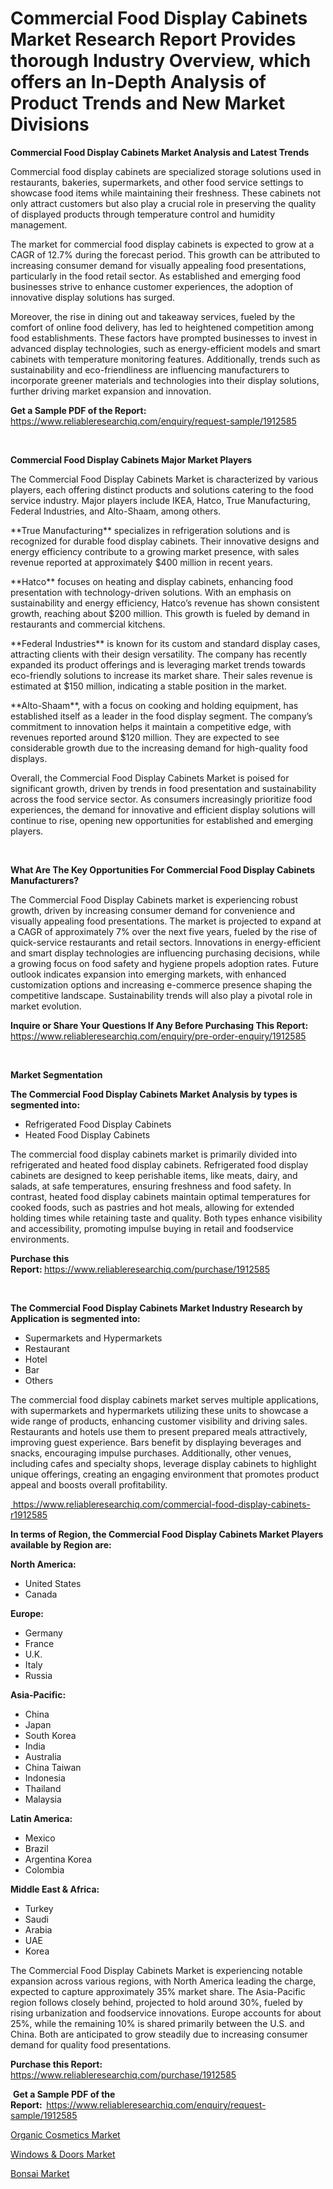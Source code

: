 <p><h1>Commercial Food Display Cabinets Market Research Report Provides thorough Industry Overview, which offers an In-Depth Analysis of Product Trends and New Market Divisions</h1></p><p><strong>Commercial Food Display Cabinets Market Analysis and Latest Trends</strong></p>
<p><p>Commercial food display cabinets are specialized storage solutions used in restaurants, bakeries, supermarkets, and other food service settings to showcase food items while maintaining their freshness. These cabinets not only attract customers but also play a crucial role in preserving the quality of displayed products through temperature control and humidity management.</p><p>The market for commercial food display cabinets is expected to grow at a CAGR of 12.7% during the forecast period. This growth can be attributed to increasing consumer demand for visually appealing food presentations, particularly in the food retail sector. As established and emerging food businesses strive to enhance customer experiences, the adoption of innovative display solutions has surged.</p><p>Moreover, the rise in dining out and takeaway services, fueled by the comfort of online food delivery, has led to heightened competition among food establishments. These factors have prompted businesses to invest in advanced display technologies, such as energy-efficient models and smart cabinets with temperature monitoring features. Additionally, trends such as sustainability and eco-friendliness are influencing manufacturers to incorporate greener materials and technologies into their display solutions, further driving market expansion and innovation.</p></p>
<p><strong>Get a Sample PDF of the Report:&nbsp;</strong> <a href="https://www.reliableresearchiq.com/enquiry/request-sample/1912585?utm_campaign=1144&utm_medium=2&utm_source=Github&utm_content=ia&utm_term=07022025&utm_id=commercial-food-display-cabinets">https://www.reliableresearchiq.com/enquiry/request-sample/1912585</a></p>
<p>&nbsp;</p>
<p><strong>Commercial Food Display Cabinets Major Market Players</strong></p>
<p><p>The Commercial Food Display Cabinets Market is characterized by various players, each offering distinct products and solutions catering to the food service industry. Major players include IKEA, Hatco, True Manufacturing, Federal Industries, and Alto-Shaam, among others.</p><p>**True Manufacturing** specializes in refrigeration solutions and is recognized for durable food display cabinets. Their innovative designs and energy efficiency contribute to a growing market presence, with sales revenue reported at approximately $400 million in recent years.</p><p>**Hatco** focuses on heating and display cabinets, enhancing food presentation with technology-driven solutions. With an emphasis on sustainability and energy efficiency, Hatco’s revenue has shown consistent growth, reaching about $200 million. This growth is fueled by demand in restaurants and commercial kitchens.</p><p>**Federal Industries** is known for its custom and standard display cases, attracting clients with their design versatility. The company has recently expanded its product offerings and is leveraging market trends towards eco-friendly solutions to increase its market share. Their sales revenue is estimated at $150 million, indicating a stable position in the market.</p><p>**Alto-Shaam**, with a focus on cooking and holding equipment, has established itself as a leader in the food display segment. The company’s commitment to innovation helps it maintain a competitive edge, with revenues reported around $120 million. They are expected to see considerable growth due to the increasing demand for high-quality food displays.</p><p>Overall, the Commercial Food Display Cabinets Market is poised for significant growth, driven by trends in food presentation and sustainability across the food service sector. As consumers increasingly prioritize food experiences, the demand for innovative and efficient display solutions will continue to rise, opening new opportunities for established and emerging players.</p></p>
<p>&nbsp;</p>
<p><strong>What Are The Key Opportunities For Commercial Food Display Cabinets Manufacturers?</strong></p>
<p><p>The Commercial Food Display Cabinets market is experiencing robust growth, driven by increasing consumer demand for convenience and visually appealing food presentations. The market is projected to expand at a CAGR of approximately 7% over the next five years, fueled by the rise of quick-service restaurants and retail sectors. Innovations in energy-efficient and smart display technologies are influencing purchasing decisions, while a growing focus on food safety and hygiene propels adoption rates. Future outlook indicates expansion into emerging markets, with enhanced customization options and increasing e-commerce presence shaping the competitive landscape. Sustainability trends will also play a pivotal role in market evolution.</p></p>
<p><strong>Inquire or Share Your Questions If Any Before Purchasing This Report:</strong> <a href="https://www.reliableresearchiq.com/enquiry/pre-order-enquiry/1912585?utm_campaign=1144&utm_medium=2&utm_source=Github&utm_content=ia&utm_term=07022025&utm_id=commercial-food-display-cabinets">https://www.reliableresearchiq.com/enquiry/pre-order-enquiry/1912585</a></p>
<p>&nbsp;</p>
<p><strong>Market Segmentation</strong></p>
<p><strong>The Commercial Food Display Cabinets Market Analysis by types is segmented into:</strong></p>
<p><ul><li>Refrigerated Food Display Cabinets</li><li>Heated Food Display Cabinets</li></ul></p>
<p><p>The commercial food display cabinets market is primarily divided into refrigerated and heated food display cabinets. Refrigerated food display cabinets are designed to keep perishable items, like meats, dairy, and salads, at safe temperatures, ensuring freshness and food safety. In contrast, heated food display cabinets maintain optimal temperatures for cooked foods, such as pastries and hot meals, allowing for extended holding times while retaining taste and quality. Both types enhance visibility and accessibility, promoting impulse buying in retail and foodservice environments.</p></p>
<p><strong>Purchase this Report:&nbsp;</strong><a href="https://www.reliableresearchiq.com/purchase/1912585?utm_campaign=1144&utm_medium=2&utm_source=Github&utm_content=ia&utm_term=07022025&utm_id=commercial-food-display-cabinets">https://www.reliableresearchiq.com/purchase/1912585</a></p>
<p>&nbsp;</p>
<p><strong>The Commercial Food Display Cabinets Market Industry Research by Application is segmented into:</strong></p>
<p><ul><li>Supermarkets and Hypermarkets</li><li>Restaurant</li><li>Hotel</li><li>Bar</li><li>Others</li></ul></p>
<p><p>The commercial food display cabinets market serves multiple applications, with supermarkets and hypermarkets utilizing these units to showcase a wide range of products, enhancing customer visibility and driving sales. Restaurants and hotels use them to present prepared meals attractively, improving guest experience. Bars benefit by displaying beverages and snacks, encouraging impulse purchases. Additionally, other venues, including cafes and specialty shops, leverage display cabinets to highlight unique offerings, creating an engaging environment that promotes product appeal and boosts overall profitability.</p></p>
<p><a href="https://www.reliableresearchiq.com/commercial-food-display-cabinets-r1912585?utm_campaign=1144&utm_medium=2&utm_source=Github&utm_content=ia&utm_term=07022025&utm_id=commercial-food-display-cabinets">&nbsp;https://www.reliableresearchiq.com/commercial-food-display-cabinets-r1912585</a></p>
<p><strong>In terms of Region, the Commercial Food Display Cabinets Market Players available by Region are:</strong></p>
<p>
    <p> <strong> North America: </strong>
        <ul>
            <li>United States</li>
            <li>Canada</li>
        </ul>
        </p> 
    <p> <strong> Europe: </strong>
        <ul>
            <li>Germany</li>
            <li>France</li>
            <li>U.K.</li>
            <li>Italy</li>
            <li>Russia</li>
        </ul>
        </p> 
    <p> <strong> Asia-Pacific: </strong>
        <ul>
            <li>China</li>
            <li>Japan</li>
            <li>South Korea</li>
            <li>India</li>
            <li>Australia</li>
            <li>China Taiwan</li>
            <li>Indonesia</li>
            <li>Thailand</li>
            <li>Malaysia</li>
        </ul>
        </p> 
    <p> <strong> Latin America: </strong>
        <ul>
            <li>Mexico</li>
            <li>Brazil</li>
            <li>Argentina Korea</li>
            <li>Colombia</li>
        </ul>
        </p> 
    <p> <strong> Middle East & Africa: </strong>
        <ul>
            <li>Turkey</li>
            <li>Saudi</li>
            <li>Arabia</li>
            <li>UAE</li>
            <li>Korea</li>
        </ul>
    </p>
    </p>
<p><p>The Commercial Food Display Cabinets Market is experiencing notable expansion across various regions, with North America leading the charge, expected to capture approximately 35% market share. The Asia-Pacific region follows closely behind, projected to hold around 30%, fueled by rising urbanization and foodservice innovations. Europe accounts for about 25%, while the remaining 10% is shared primarily between the U.S. and China. Both are anticipated to grow steadily due to increasing consumer demand for quality food presentations.</p></p>
<p><strong>Purchase this Report: </strong><a href="https://www.reliableresearchiq.com/purchase/1912585?utm_campaign=1144&utm_medium=2&utm_source=Github&utm_content=ia&utm_term=07022025&utm_id=commercial-food-display-cabinets">https://www.reliableresearchiq.com/purchase/1912585</a></p>
<p>&nbsp;<strong>Get a Sample PDF of the Report:&nbsp;&nbsp;</strong><a href="https://www.reliableresearchiq.com/enquiry/request-sample/1912585?utm_campaign=1144&utm_medium=2&utm_source=Github&utm_content=ia&utm_term=07022025&utm_id=commercial-food-display-cabinets">https://www.reliableresearchiq.com/enquiry/request-sample/1912585</a></p>
<p><strong></strong></p>
<p><p><a href="https://github.com/cheremisaev/Market-Research-Report-List-1/blob/main/organic-cosmetics-market.md?utm_campaign=1144&utm_medium=2&utm_source=Github&utm_content=ia&utm_term=07022025&utm_id=commercial-food-display-cabinets">Organic Cosmetics Market</a></p><p><a href="https://github.com/lobatjoeit/Market-Research-Report-List-1/blob/main/windows-doors-market.md?utm_campaign=1144&utm_medium=2&utm_source=Github&utm_content=ia&utm_term=07022025&utm_id=commercial-food-display-cabinets">Windows & Doors Market</a></p><p><a href="https://github.com/aoiniyaloz/Market-Research-Report-List-1/blob/main/bonsai-market.md?utm_campaign=1144&utm_medium=2&utm_source=Github&utm_content=ia&utm_term=07022025&utm_id=commercial-food-display-cabinets">Bonsai Market</a></p></p>